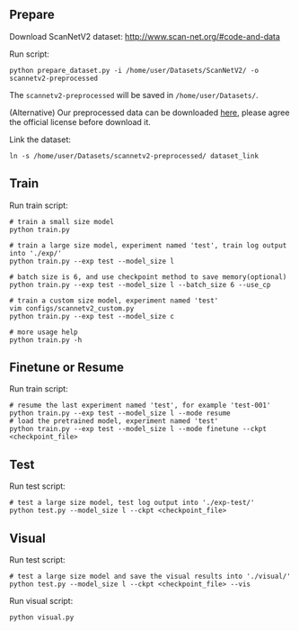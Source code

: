 
## Prepare

Download ScanNetV2 dataset: http://www.scan-net.org/#code-and-data

Run script:

```shell
python prepare_dataset.py -i /home/user/Datasets/ScanNetV2/ -o scannetv2-preprocessed

```

The `scannetv2-preprocessed` will be saved in `/home/user/Datasets/`. 

(Alternative) Our preprocessed data can be  downloaded [here](https://drive.google.com/file/d/1tp3J2uHYs3QM29VXgY7mRPqiyyyF_kzp/view?usp=sharing), please agree the official license before download it.

Link the dataset:

```shell
ln -s /home/user/Datasets/scannetv2-preprocessed/ dataset_link
```

## Train

Run train script:

```shell
# train a small size model
python train.py

# train a large size model, experiment named 'test', train log output into './exp/'
python train.py --exp test --model_size l

# batch size is 6, and use checkpoint method to save memory(optional)
python train.py --exp test --model_size l --batch_size 6 --use_cp

# train a custom size model, experiment named 'test'
vim configs/scannetv2_custom.py
python train.py --exp test --model_size c

# more usage help
python train.py -h 
```

## Finetune or Resume

Run train script:

```shell
# resume the last experiment named 'test', for example 'test-001'
python train.py --exp test --model_size l --mode resume
# load the pretrained model, experiment named 'test'
python train.py --exp test --model_size l --mode finetune --ckpt <checkpoint_file>
```

## Test

Run test script:

```shell
# test a large size model, test log output into './exp-test/'
python test.py --model_size l --ckpt <checkpoint_file>
```

## Visual

Run test script:

```shell
# test a large size model and save the visual results into './visual/'
python test.py --model_size l --ckpt <checkpoint_file> --vis
```

Run visual script:

```shell
python visual.py
```

